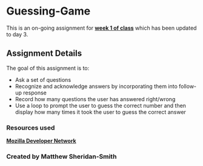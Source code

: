 # Guessing-Game
This is an on-going assignment for [**week 1 of class**](https://github.com/codefellows/sea-201n2/tree/master/week_1-2) which has been updated to day 3.

## Assignment Details
The goal of this assignment is to:
  - Ask a set of questions
  - Recognize and acknowledge answers by incorporating them into follow-up response
  - Record how many questions the user has answered right/wrong
  - Use a loop to prompt the user to guess the correct number and then display how many times it took the user to guess the correct answer

### Resources used
[**Mozilla Developer Network**](https://developer.mozilla.org/en-US/)  

### Created by Matthew Sheridan-Smith
